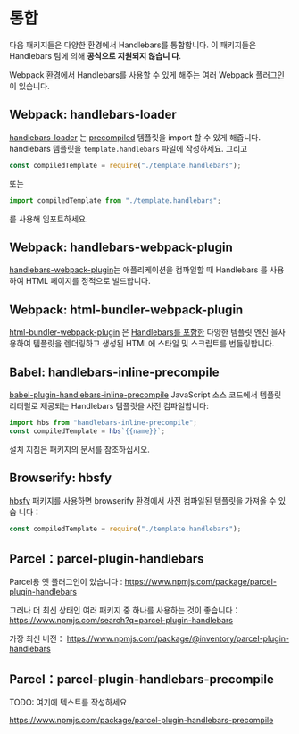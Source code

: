 # 통합

다음 패키지들은 다양한 환경에서 Handlebars를 통합합니다. 이 패키지들은 Handlebars 팀에 의해 **공식으로 지원되지 않습니
다**.

Webpack 환경에서 Handlebars를 사용할 수 있게 해주는 여러 Webpack 플러그인이 있습니다.

## Webpack: handlebars-loader

[handlebars-loader](https://github.com/pcardune/handlebars-loader) 는 [precompiled](./precompilation.html) 템플릿을
import 할 수 있게 해줍니다. handlebars 템플릿을 `template.handlebars` 파일에 작성하세요. 그리고

```js
const compiledTemplate = require("./template.handlebars");
```

또는

```js
import compiledTemplate from "./template.handlebars";
```

를 사용해 임포트하세요.

## Webpack: handlebars-webpack-plugin

[handlebars-webpack-plugin](https://github.com/sagold/handlebars-webpack-plugin)는 애플리케이션을 컴파일할 때 Handlebars
를 사용하여 HTML 페이지를 정적으로 빌드합니다.

## Webpack: html-bundler-webpack-plugin

[html-bundler-webpack-plugin](https://github.com/webdiscus/html-bundler-webpack-plugin) 은
[Handlebars를 포함한](https://github.com/webdiscus/html-bundler-webpack-plugin#using-the-handlebars) 다양한 템플릿 엔진
을사용하여 템플릿을 렌더링하고 생성된 HTML에 스타일 및 스크립트를 번들링합니다.

## Babel: handlebars-inline-precompile

[babel-plugin-handlebars-inline-precompile](https://github.com/jamiebuilds/babel-plugin-handlebars-inline-precompile)
JavaScript 소스 코드에서 템플릿 리터럴로 제공되는 Handlebars 템플릿을 사전 컴파일합니다:

```js
import hbs from "handlebars-inline-precompile";
const compiledTemplate = hbs`{{name}}`;
```

설치 지침은 패키지의 문서를 참조하십시오.

## Browserify: hbsfy

[hbsfy](https://www.npmjs.com/package/hbsfy) 패키지를 사용하면 browserify 환경에서 사전 컴파일된 템플릿을 가져올 수 있습
니다：

```js
const compiledTemplate = require("./template.handlebars");
```

## Parcel：parcel-plugin-handlebars

Parcel용 옛 플러그인이 있습니다 : https://www.npmjs.com/package/parcel-plugin-handlebars

그러나 더 최신 상태인 여러 패키지 중 하나를 사용하는 것이 좋습니다：
https://www.npmjs.com/search?q=parcel-plugin-handlebars

가장 최신 버전： https://www.npmjs.com/package/@inventory/parcel-plugin-handlebars

## Parcel：parcel-plugin-handlebars-precompile

TODO: 여기에 텍스트를 작성하세요

https://www.npmjs.com/package/parcel-plugin-handlebars-precompile
